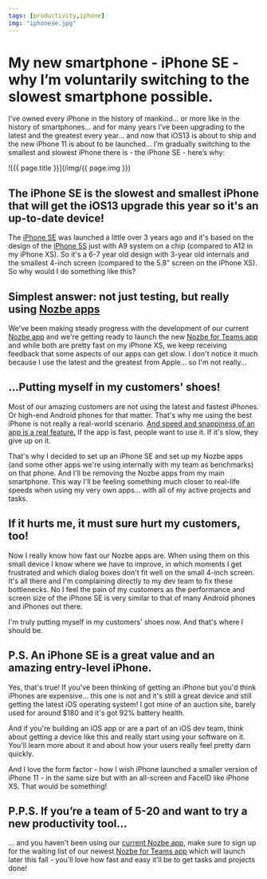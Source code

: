 ```yaml
---
tags: [productivity,iphone]
img: "iphonese.jpg"
---
```


# My new smartphone - iPhone SE - why I’m voluntarily switching to the slowest smartphone possible.

I’ve owned every iPhone in the history of mankind... or more like in the history of smartphones... and for many years I’ve been upgrading to the latest and the greatest every year... and now that iOS13 is about to ship and the new iPhone 11 is about to be launched... I’m gradually switching to the smallest and slowest iPhone there is - the iPhone SE - here’s why:

<!--More-->

![{{ page.title }}](/img/{{ page.img }})

## The iPhone SE is the slowest and smallest iPhone that will get the iOS13 upgrade this year so it's an up-to-date device!

The [iPhone SE](https://en.m.wikipedia.org/wiki/IPhone_SE) was launched a little over 3 years ago and it's based on the design of the [iPhone 5S](https://en.m.wikipedia.org/wiki/IPhone_5S) just with A9 system on a chip (compared to A12 in my iPhone XS). So it's a 6-7 year old design with 3-year old internals and the smallest 4-inch screen (compared to the 5.8" screen on the iPhone XS). So why would I do something like this?

## Simplest answer: not just testing, but really using [Nozbe apps][n]

We've been making steady progress with the development of our current [Nozbe app][n] and we're getting ready to launch the new [Nozbe for Teams app](https://nozbe.com/4) and while both are pretty fast on my iPhone XS, we keep receiving feedback that some aspects of our apps can get slow. I don't notice it much because I use the latest and the greatest from Apple... so I'm not really...

## ...Putting myself in my customers' shoes!

Most of our amazing customers are not using the latest and fastest iPhones. Or high-end Android phones for that matter. That's why me using the best iPhone is not really a real-world scenario. [And speed and snappiness of an app is a real feature.](https://craigmod.com/essays/fast_software/) If the app is fast, people want to use it. If it's slow, they give up on it.

That's why I decided to set up an iPhone SE and set up my Nozbe apps (and some other apps we're using internally with my team as benchmarks) on that phone. And I'll be removing the Nozbe apps from my main smartphone. This way I'll be feeling something much closer to real-life speeds when using my very own apps... with all of my active projects and tasks.

## If it hurts me, it must sure hurt my customers, too!

Now I really know how fast our Nozbe apps are. When using them on this small device I know where we have to improve, in which moments I get frustrated and which dialog boxes don't fit well on the small 4-inch screen. It's all there and I'm complaining directly to my dev team to fix these bottlenecks. No I feel the pain of my customers as the performance and screen size of the iPhone SE is very similar to that of many Android phones and iPhones out there.

I'm truly putting myself in my customers' shoes now. And that's where I should be.

## P.S. An iPhone SE is a great value and an amazing entry-level iPhone.

Yes, that's true! If you've been thinking of getting an iPhone but you'd think iPhones are expensive... this one is not and it's still a great device and still getting the latest iOS operating system! I got mine of an auction site, barely used for around $180 and it's got 92% battery health.

And if you're building an iOS app or are a part of an iOS dev team, think about getting a device like this and really start using your software on it. You'll learn more about it and about how your users really feel pretty darn quickly.

And I love the form factor - how I wish iPhone launched a smaller version of iPhone 11 - in the same size but with an all-screen and FaceID like iPhone XS. That would be something!

## P.P.S. If you’re a team of 5-20 and want to try a new productivity tool...

... and you haven’t been using our [current Nozbe app][n], make sure to sign up for the waiting list of our newest [Nozbe for Teams app](https://nozbe.com/) which will launch later this fall - you’ll love how fast and easy it’ll be to get tasks and projects done!

[n]: https://nozbe.com/
[p]: https://thepodcast.fm/